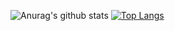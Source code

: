 ![Anurag's github stats](https://github-readme-stats.vercel.app/api?username=GeorgiKyshenko&show_icons=true&theme=dracula)
[![Top Langs](https://github-readme-stats.vercel.app/api/top-langs/?username=GeorgiKyshenko&layout=compact)](https://github.com/anuraghazra/github-readme-stats)
